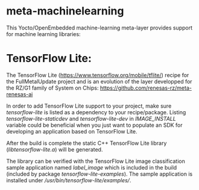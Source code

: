 # meta-machinelearning

This Yocto/OpenEmbedded machine-learning meta-layer provides support for machine learning libraries:

# TensorFlow Lite: 
The TensorFlow Lite (https://www.tensorflow.org/mobile/tflite/) recipe for the FullMetalUpdate project and is an evolution of the layer developped for the RZ/G1 family of System on Chips:
https://github.com/renesas-rz/meta-renesas-ai

In order to add TensorFlow Lite support to your project, make sure
*tensorflow-lite* is listed as a dependency to your recipe/package.
Listing *tensorflow-lite-staticdev* and *tensorflow-lite-dev* in *IMAGE\_INSTALL*
variable could be beneficial when you just want to populate an SDK for
developing an application based on TensorFlow Lite.

After the build is complete the static C++ TensorFlow Lite library
(*libtensorflow-lite.a*) will be generated.

The library can be verified with the TensorFlow Lite image classification sample
application named *label_image* which is included in the build (included by
package *tensorflow-lite-examples*). The sample application is installed under
*/usr/bin/tensorflow-lite/examples/*.
